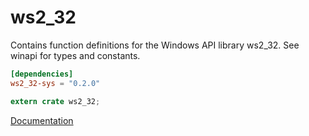 # ws2_32 #
Contains function definitions for the Windows API library ws2_32. See winapi for types and constants.

```toml
[dependencies]
ws2_32-sys = "0.2.0"
```

```rust
extern crate ws2_32;
```

[Documentation](https://retep998.github.io/doc/winapi/ws2_32/)
